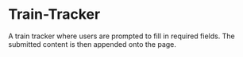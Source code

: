 # Train-Tracker
A train tracker where users are prompted to fill in required fields. The submitted content is then appended onto the page.
